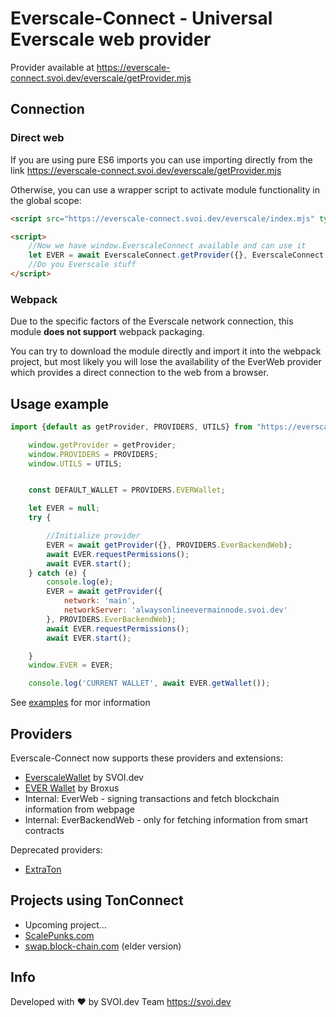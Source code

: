 # Everscale-Connect - Universal Everscale web provider

Provider available at https://everscale-connect.svoi.dev/everscale/getProvider.mjs

## Connection

### Direct web


If you are using pure ES6 imports you can use importing directly from the link https://everscale-connect.svoi.dev/everscale/getProvider.mjs

Otherwise, you can use a wrapper script to activate module functionality in the global scope:

```html
<script src="https://everscale-connect.svoi.dev/everscale/index.mjs" type="module"></script>

<script>
    //Now we have window.EverscaleConnect available and can use it
    let EVER = await EverscaleConnect.getProvider({}, EverscaleConnect.PROVIDERS.EverscaleWallet);
    //Do you Everscale stuff
</script>
```

### Webpack
Due to the specific factors of the Everscale network connection, this module **does not support** webpack packaging.

You can try to download the module directly and import it into the webpack project, but most likely you will lose the availability of the EverWeb provider which provides a direct connection to the web from a browser.


## Usage example

```javascript
import {default as getProvider, PROVIDERS, UTILS} from "https://everscale-connect.svoi.dev/everscale/getProvider.mjs";

    window.getProvider = getProvider;
    window.PROVIDERS = PROVIDERS;
    window.UTILS = UTILS;


    const DEFAULT_WALLET = PROVIDERS.EVERWallet;

    let EVER = null;
    try {

        //Initialize provider
        EVER = await getProvider({}, PROVIDERS.EverBackendWeb);
        await EVER.requestPermissions();
        await EVER.start();
    } catch (e) {
        console.log(e);
        EVER = await getProvider({
            network: 'main',
            networkServer: 'alwaysonlineevermainnode.svoi.dev'
        }, PROVIDERS.EverBackendWeb);
        await EVER.requestPermissions();
        await EVER.start();

    }
    window.EVER = EVER;

    console.log('CURRENT WALLET', await EVER.getWallet());
```

See [examples](examples) for mor information

## Providers

Everscale-Connect now supports these providers and extensions:

* [EverscaleWallet](https://everscalewallet.com/) by SVOI.dev
* [EVER Wallet](https://l1.broxus.com/everscale/wallet) by Broxus
* Internal: EverWeb - signing transactions and fetch blockchain information from webpage
* Internal: EverBackendWeb - only for fetching information from smart contracts

Deprecated providers:
* [ExtraTon](https://extraton.io) 

## Projects using TonConnect

* Upcoming project...
* [ScalePunks.com](https://scalepunks.com)
* [swap.block-chain.com](swap.block-chain.com) (elder version)

## Info

Developed with ❤️ by SVOI.dev Team https://svoi.dev